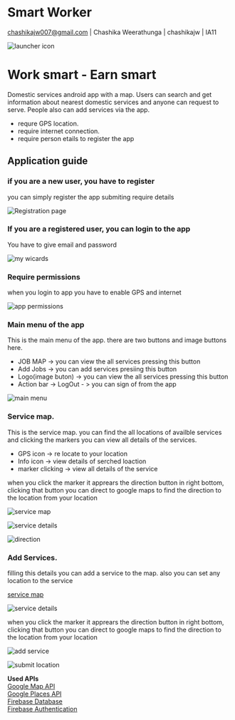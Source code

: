 
# Smart Worker
chashikajw007@gmail.com | Chashika Weerathunga | chashikajw | IA11

![launcher icon](https://github.com/chashikajw/smart-worker-images/blob/master/logo.png)
# Work smart - Earn smart

Domestic services android app with a map. Users can search and get information about nearest domestic services and anyone can request to serve. People also can add services via the app.
- requre GPS location. 
- require internet connection.
- require person etails to register the app

## Application guide

### if you are a new user, you have to register

you can simply register the app submiting require details 

![Registration page](https://github.com/chashikajw/smart-worker-images/blob/master/signup.png)


### If you are a registered user, you can login to the app

You have to give email and password

![my wicards](https://github.com/chashikajw/smart-worker-images/blob/master/login.png)

### Require permissions

when you login to app you have to enable GPS and internet

![app permissions](https://github.com/chashikajw/smart-worker-images/blob/master/permissions.png)


### Main menu of the app

This is the main menu of the app. there are two buttons and image buttons here. 
- JOB MAP ->  you can view the all services pressing this button
- Add Jobs -> you can add services presiing this button
- Logo(image buton) ->  you can view the all services pressing this button
- Action bar -> LogOut - > you can sign of from the app

![main menu](https://github.com/chashikajw/smart-worker-images/blob/master/mainmenu.png)


### Service map.

This is the service map. you can find the all locations of availble services and clicking the markers you can view all details of the services. 

- GPS icon -> re locate to your location
- Info icon -> view details of serched loaction
- marker clicking -> view all details of the service 

when you click the marker it apprears the direction button in right bottom, clicking that button you can direct to google maps to find the direction to the location from your location 

![service map](https://github.com/chashikajw/smart-worker-images/blob/master/map.png)

![service details](https://github.com/chashikajw/smart-worker-images/blob/master/mapdetails.png)

![direction](https://github.com/chashikajw/smart-worker-images/blob/master/direction.png)

### Add Services.

filling this details you can add a service to the map. also you can set any location to the service

[service map](https://github.com/chashikajw/smart-worker-images/blob/master/map.png)

![service details](https://github.com/chashikajw/smart-worker-images/blob/master/mapdetails.png)

when you click the marker it apprears the direction button in right bottom, clicking that button you can direct to google maps to find the direction to the location from your location 

![add service](https://github.com/chashikajw/smart-worker-images/blob/master/addservice.png)

![submit location](https://github.com/chashikajw/smart-worker-images/blob/master/submitlocation.png)




**Used APIs**</br>
[Google Map API](https://developers.google.com/maps/documentation/)</br>
[Google Places API](https://developers.google.com/places/?hl=de)</br>
[Firebase Database](https://firebase.google.com/docs/database/)</br>
[Firebase Authentication](https://firebase.google.com/docs/auth/)</br>



